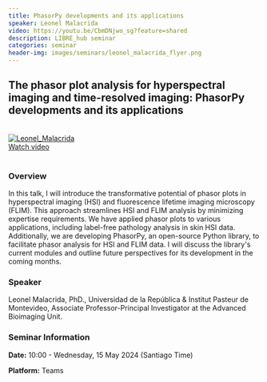 ```yaml
---
title: PhasorPy developments and its applications
speaker: Leonel Malacrida
video: https://youtu.be/CbmDNjwo_sg?feature=shared
description: LIBRE_hub seminar
categories: seminar
header-img: images/seminars/leonel_malacrida_flyer.png
---
```


## The phasor plot analysis for hyperspectral imaging and time-resolved imaging: PhasorPy developments and its applications

<br>

<div class="thumbnail-container">
  <a href="https://youtu.be/CbmDNjwo_sg?feature=shared">
    <img class="thumbnail" src="http://img.youtube.com/vi/CbmDNjwo_sg/0.jpg" alt="Leonel_Malacrida">
    <div class="overlay">
      <span class="text">Watch video</span>
    </div>
  </a>
</div>

<br>

### Overview
In this talk, I will introduce the transformative potential of phasor plots in hyperspectral imaging (HSI) and fluorescence lifetime imaging microscopy (FLIM). This approach streamlines HSI and FLIM analysis by minimizing expertise requirements. We have applied phasor plots to various applications, including label-free pathology analysis in skin HSI data. Additionally, we are developing PhasorPy, an open-source Python library, to facilitate phasor analysis for HSI and FLIM data. I will discuss the library's current modules and outline future perspectives for its development in the coming months.

### Speaker
Leonel  Malacrida, PhD., Universidad de la República & Institut Pasteur de Montevideo, Associate Professor-Principal Investigator at the Advanced Bioimaging Unit.

### Seminar Information

**Date:** 10:00 - Wednesday, 15 May 2024 (Santiago Time)

**Platform:** Teams